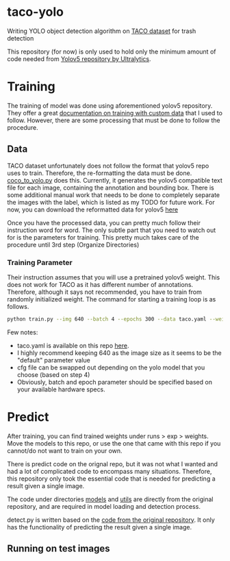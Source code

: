 # taco-yolo
Writing YOLO object detection algorithm on [TACO dataset](http://tacodataset.org/) for trash detection

This repository (for now) is only used to hold only the minimum amount of code needed from [Yolov5 repository by Ultralytics](https://github.com/ultralytics/yolov5).

# Training
The training of model was done using aforementioned yolov5 repository. They offer a great [documentation on training with custom data](https://github.com/ultralytics/yolov5/wiki/Train-Custom-Data) that I used to follow.
However, there are some processing that must be done to follow the procedure.

## Data
TACO dataset unfortunately does not follow the format that yolov5 repo uses to train. Therefore, the re-formatting the data must be done.
[coco_to_yolo.py](https://github.com/chaddy1004/taco-yolo/blob/using_existing_repo/coco_to_yolo.py) does this.
Currently, it generates the yolov5 compatible text file for each image, containing the annotation and bounding box.
There is some additional manual work that needs to be done to completely separate the images with the label, which is listed as my TODO for future work.
For now, you can download the reformatted data for yolov5 [here]()

Once you have the processed data, you can pretty much follow their instruction word for word. The only subtle part that you need to watch out for is the parameters for training.
This pretty much takes care of the procedure until 3rd step (Organize Directories)

### Training Parameter
Their instruction assumes that you will use a pretrained yolov5 weight. This does not work for TACO as it has different number of annotations.
Therefore, although it says not recommended, you have to train from randomly initialized weight. The command for starting a training loop is as follows.
```bash
python train.py --img 640 --batch 4 --epochs 300 --data taco.yaml --weights '' --cfg yolov5s.yaml
``` 

Few notes:
- taco.yaml is available on this repo [here](https://github.com/chaddy1004/taco-yolo/blob/using_existing_repo/data/taco.yaml).
- I highly recommend keeping 640 as the image size as it seems to be the "default" parameter value
- cfg file can be swapped out depending on the yolo model that you choose (based on step 4)
- Obviously, batch and epoch parameter should be specified based on your available hardware specs.


# Predict
After training, you can find trained weights under runs > exp > weights.
Move the models to this repo, or use the one that came with this repo if you cannot/do not want to train on your own.

There is predict code on the orignal repo, but it was not what I wanted and had a lot of complicated code to encompass many situations.
Therefore, this repository only took the essential code that is needed for predicting a result given a single image.

The code under directories [models](https://github.com/chaddy1004/taco-yolo/tree/using_existing_repo/models) and [utils](https://github.com/chaddy1004/taco-yolo/tree/using_existing_repo/utils) are directly from the original repository, and are required in model loading and detection process.

detect.py is written based on the [code from the original repository](https://github.com/ultralytics/yolov5/blob/master/detect.py). It only has the functionality of predicting the result given a single image.


## Running on test images



